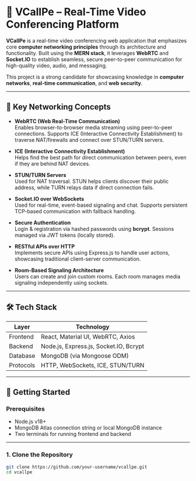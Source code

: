 # 📡 VCallPe – Real-Time Video Conferencing Platform

**VCallPe** is a real-time video conferencing web application that emphasizes core **computer networking principles** through its architecture and functionality. Built using the **MERN stack**, it leverages **WebRTC** and **Socket.IO** to establish seamless, secure peer-to-peer communication for high-quality video, audio, and messaging.

This project is a strong candidate for showcasing knowledge in **computer networks**, **real-time communication**, and **web security**.

---

## 🧠 Key Networking Concepts

- **WebRTC (Web Real-Time Communication)**  
  Enables browser-to-browser media streaming using peer-to-peer connections. Supports ICE (Interactive Connectivity Establishment) to traverse NAT/firewalls and connect over STUN/TURN servers.

- **ICE (Interactive Connectivity Establishment)**  
  Helps find the best path for direct communication between peers, even if they are behind NAT devices.

- **STUN/TURN Servers**  
  Used for NAT traversal. STUN helps clients discover their public address, while TURN relays data if direct connection fails.

- **Socket.IO over WebSockets**  
  Used for real-time, event-based signaling and chat. Supports persistent TCP-based communication with fallback handling.

- **Secure Authentication**  
  Login & registration via hashed passwords using **bcrypt**. Sessions managed via JWT tokens (locally stored).

- **RESTful APIs over HTTP**  
  Implements secure APIs using Express.js to handle user actions, showcasing traditional client-server communication.

- **Room-Based Signaling Architecture**  
  Users can create and join custom rooms. Each room manages media signaling independently using sockets.

---

## 🛠 Tech Stack

| Layer       | Technology                           |
|-------------|---------------------------------------|
| Frontend    | React, Material UI, WebRTC, Axios     |
| Backend     | Node.js, Express.js, Socket.IO, Bcrypt|
| Database    | MongoDB (via Mongoose ODM)            |
| Protocols   | HTTP, WebSockets, ICE, STUN/TURN      |

---

## 🚀 Getting Started

### Prerequisites

- Node.js v18+
- MongoDB Atlas connection string or local MongoDB instance
- Two terminals for running frontend and backend

---

### 1. Clone the Repository

```bash
git clone https://github.com/your-username/vcallpe.git
cd vcallpe
